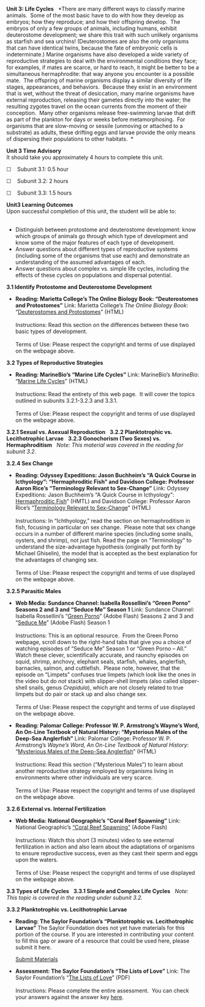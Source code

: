 **Unit 3: Life Cycles** <span id="3"></span> 
*There are many different ways to classify marine animals.  Some of the
most basic have to do with how they develop as embryos; how they
reproduce; and how their offspring develop.  The embryos of only a few
groups of animals, including humans, exhibit deuterostome development;
we share this trait with such unlikely organisms as starfish and sea
urchins! (Deuterostomes are also the only organisms that can have
identical twins, because the fate of embryonic cells is indeterminate.)
Marine organisms have also developed a wide variety of reproductive
strategies to deal with the environmental conditions they face; for
examples, if mates are scarce, or hard to reach, it might be better to
be a simultaneous hermaphrodite: that way anyone you encounter is a
possible mate.  The offspring of marine organisms display a similar
diversity of life stages, appearances, and behaviors.  Because they
exist in an environment that is wet, without the threat of desiccation,
many marine organisms have external reproduction, releasing their
gametes directly into the water; the resulting zygotes travel on the
ocean currents from the moment of their conception.  Many other
organisms release free-swimming larvae that drift as part of the
plankton for days or weeks before metamorphosing.  For organisms that
are slow-moving or sessile (unmoving or attached to a substrate) as
adults, these drifting eggs and larvae provide the only means of
dispersing their populations to other habitats.  *

**Unit 3 Time Advisory**  
It should take you approximately 4 hours to complete this unit.  
  
 ☐    Subunit 3.1: 0.5 hour  
  
 ☐    Subunit 3.2: 2 hours  
  
 ☐    Subunit 3.3: 1.5 hours

**Unit3 Learning Outcomes**  
Upon successful completion of this unit, the student will be able to:  
  
-   Distinguish between protostome and deuterostome development: know
    which groups of animals go through which type of development and
    know some of the major features of each type of development.
-   Answer questions about different types of reproductive systems
    (including some of the organisms that use each) and demonstrate an
    understanding of the assumed advantages of each.
-   Answer questions about complex vs. simple life cycles, including the
    effects of these cycles on populations and dispersal potential.

**3.1 Identify Protostome and Deuterostome Development** <span
id="3.1"></span> 
-   **Reading: Marietta College’s The Online Biology Book:
    “Deuterostomes and Protostomes”**
    Link: Marietta College’s *The Online Biology Book*: “[Deuterostomes
    and
    Protostomes](http://www.emc.maricopa.edu/faculty/farabee/biobk/BioBookDiversity_8.html#Deuterostomes%20and%20Protostomes)”
    (HTML)  
        
     Instructions: Read this section on the differences between these
    two basic types of development.  
        
     Terms of Use: Please respect the copyright and terms of use
    displayed on the webpage above.

**3.2 Types of Reproductive Strategies** <span id="3.2"></span> 
-   **Reading: MarineBio’s “Marine Life Cycles”**
    Link: MarineBio’s *MarineBio*: “[Marine Life
    Cycles](http://marinebio.org/Oceans/marine-life-cycle.asp)” (HTML)  
        
     Instructions: Read the entirety of this web page.  It will cover
    the topics outlined in subunits 3.2.1-3.2.3 and 3.3.1.  
        
     Terms of Use: Please respect the copyright and terms of use
    displayed on the webpage above.

**3.2.1 Sexual vs. Asexual Reproduction** <span id="3.2.1"></span> 
**3.2.2 Planktotrophic vs. Lecithotrophic Larvae** <span
id="3.2.2"></span> 
**3.2.3 Gonochorism (Two Sexes) vs. Hermaphroditism** <span
id="3.2.3"></span> 
*Note: This material was covered in the reading for subunit 3.2.*

**3.2.4 Sex Change** <span id="3.2.4"></span> 
-   **Reading: Odyssey Expeditions: Jason Buchheim’s “A Quick Course in
    Icthyology”: “Hermaphroditic Fish” and Davidson College: Professor
    Aaron Rice’s “Terminology Relevant to Sex-Change”**
    Link: Odyssey Expeditions: Jason Buchheim’s “A Quick Course in
    Icthyology":  [Hermaphroditic
    Fish](http://www.marinebiology.org/fish.htm#FISH%20SEX-%20how%20fish%20reproduce)”
    (HMTL) and Davidson College: Professor Aaron Rice’s “[Terminology
    Relevant to
    Sex-Change](http://www.bio.davidson.edu/Courses/anphys/1999/Rice/Term.htm)”
    (HTML)  
        
     Instructions: In “Ichthyology,” read the section on hermaphroditism
    in fish, focusing in particular on sex change.  Please note that sex
    change occurs in a number of different marine species (including
    some snails, oysters, and shrimp), not just fish. Read the page on
    “Terminology” to understand the size-advantage hypothesis
    (originally put forth by Michael Ghiselin), the model that is
    accepted as the best explanation for the advantages of changing
    sex.  
        
     Terms of Use: Please respect the copyright and terms of use
    displayed on the webpage above.

**3.2.5 Parasitic Males** <span id="3.2.5"></span> 
-   **Web Media: Sundance Channel: Isabella Rossellini’s “Green Porno”
    Seasons 2 and 3 and “Seduce Me” Season 1**
    Link: Sundance Channel: Isabella Rossellini’s “[Green
    Porno](http://www.sundancechannel.com/greenporno/)” (Adobe Flash)
    Seasons 2 and 3 and “[Seduce
    Me](http://www.sundancechannel.com/greenporno/)” (Adobe Flash)
    Season 1  
        
     Instructions: This is an optional resource.  From the Green Porno
    webpage, scroll down to the right-hand tabs that give you a choice
    of watching episodes of “Seduce Me” Season 1 or “Green Porno –
    All.”  Watch these clever, scientifically accurate, and raunchy
    episodes on squid, shrimp, anchovy, elephant seals, starfish,
    whales, anglerfish, barnacles, salmon, and cuttlefish.  Please note,
    however, that the episode on “Limpets” confuses true limpets (which
    look like the ones in the video but do *not* stack) with
    slipper-shell limpets (also called slipper-shell snails, genus
    *Crepidula*), which are not closely related to true limpets but do
    pair or stack up and also change sex.  
        
     Terms of Use: Please respect the copyright and terms of use
    displayed on the webpage above.

-   **Reading: Palomar College: Professor W. P. Armstrong’s Wayne’s
    Word, An On-Line Textbook of Natural History: “Mysterious Males of
    the Deep-Sea Anglerfish”**
    Link: Palomar College: Professor W. P. Armstrong’s *Wayne’s Word, An
    On-Line Textbook of Natural History*: “[Mysterious Males of the
    Deep-Sea
    Anglerfish](http://waynesword.palomar.edu/ww0701.htm#Angler)”
    (HTML)  
        
     Instructions: Read this section (“Mysterious Males”) to learn about
    another reproductive strategy employed by organisms living in
    environments where other individuals are very scarce.  
        
     Terms of Use: Please respect the copyright and terms of use
    displayed on the webpage above.

**3.2.6 External vs. Internal Fertilization** <span id="3.2.6"></span> 
-   **Web Media: National Geographic’s “Coral Reef Spawning”**
    Link: National Geographic’s [“Coral Reef
    Spawning”](http://www.natgeoeducationvideo.com/film/696/coral-reef-spawning)
    (Adobe Flash)  
        
     Instructions: Watch this short (3 minutes) video to see external
    fertilization in action and also learn about the adaptations of
    organisms to ensure reproductive success, even as they cast their
    sperm and eggs upon the waters.  
        
     Terms of Use: Please respect the copyright and terms of use
    displayed on the webpage above.

**3.3 Types of Life Cycles** <span id="3.3"></span> 
**3.3.1 Simple and Complex Life Cycles** <span id="3.3.1"></span> 
*Note: This topic is covered in the reading under subunit 3.2.*

**3.3.2 Planktotrophic vs. Lecithotrophic Larvae** <span
id="3.3.2"></span> 
-   **Reading: The Saylor Foundation’s “Planktotrophic vs.
    Lecithotrophic Larvae”**
    The Saylor Foundation does not yet have materials for this portion
    of the course. If you are interested in contributing your content to
    fill this gap or aware of a resource that could be used here, please
    submit it here.

    [Submit Materials](/contribute/)

-   **Assessment: The Saylor Foundation’s “The Lists of Love”**
    Link: The Saylor Foundation’s “[The Lists of
    Love](http://www.saylor.org/site/wp-content/uploads/2012/01/BIO308-Unit-3-The-Lists-of-Love-Assignment-FINAL.pdf)”
    (PDF)  
        
     Instructions: Please complete the entire assessment.  You can check
    your answers against the answer key
    [here](http://www.saylor.org/site/wp-content/uploads/2012/01/BIO308-Unit-3-The-Lists-of-Love-Answer-Key-FINAL.pdf). 



